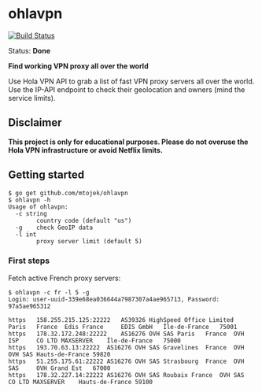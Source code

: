 # ohlavpn

[![Build Status](https://travis-ci.org/mtojek/ohlavpn.svg?branch=master)](https://travis-ci.org/mtojek/ohlavpn)

Status: **Done**

**Find working VPN proxy all over the world**

Use Hola VPN API to grab a list of fast VPN proxy servers all over the world. Use the IP-API endpoint to check their geolocation and owners (mind the service limits).

## Disclaimer

**This project is only for educational purposes. Please do not overuse the Hola VPN infrastructure or avoid Netflix limits.**

## Getting started

```
$ go get github.com/mtojek/ohlavpn
$ ohlavpn -h
Usage of ohlavpn:
  -c string
    	country code (default "us")
  -g	check GeoIP data
  -l int
    	proxy server limit (default 5)
 ```

### First steps

Fetch active French proxy servers:
 
```
$ ohlavpn -c fr -l 5 -g
Login: user-uuid-339e68ea036644a7987307a4ae965713, Password: 97a5ae965312

https	158.255.215.125:22222	AS39326 HighSpeed Office Limited	Paris	France	Edis France		EDIS GmbH	Île-de-France	75001
https	178.32.172.248:22222	AS16276 OVH SAS	Paris	France	OVH ISP		CO LTD MAXSERVER	Île-de-France	75000
https	193.70.63.13:22222	AS16276 OVH SAS	Gravelines	France	OVH		OVH SAS	Hauts-de-France	59820
https	51.255.175.61:22222	AS16276 OVH SAS	Strasbourg	France	OVH SAS		OVH	Grand Est	67000
https	178.32.227.14:22222	AS16276 OVH SAS	Roubaix	France	OVH SAS		CO LTD MAXSERVER	Hauts-de-France	59100
```
